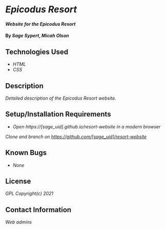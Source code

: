 # _Epicodus Resort_

#### _Website for the Epicodus Resort_

#### By _**Sage Sypert**_, _**Micah Olson**_

## Technologies Used

* _HTML_
* _CSS_

## Description

_Detailed description of the Epicodus Resort website._

## Setup/Installation Requirements

* _Open https://[sage_uid].github.io/resort-website in a modern browser_

_Clone and branch on https://github.com/[sage_uid]/resort-website_

## Known Bugs

* _None_

## License

_GPL_
_Copyright(c) 2021_

## Contact Information

_Web admins_